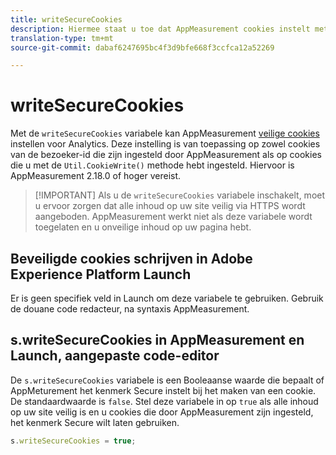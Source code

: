 ```yaml
---
title: writeSecureCookies
description: Hiermee staat u toe dat AppMeasurement cookies instelt met het kenmerk Secure.
translation-type: tm+mt
source-git-commit: dabaf6247695bc4f3d9bfe668f3ccfca12a52269

---
```



# writeSecureCookies

Met de `writeSecureCookies` variabele kan AppMeasurement [veilige cookies](https://en.wikipedia.org/wiki/Secure_cookie) instellen voor Analytics. Deze instelling is van toepassing op zowel cookies van de bezoeker-id die zijn ingesteld door AppMeasurement als op cookies die u met de `Util.CookieWrite()` methode hebt ingesteld. Hiervoor is AppMeasurement 2.18.0 of hoger vereist.

>[!IMPORTANT] Als u de `writeSecureCookies` variabele inschakelt, moet u ervoor zorgen dat alle inhoud op uw site veilig via HTTPS wordt aangeboden. AppMeasurement werkt niet als deze variabele wordt toegelaten en u onveilige inhoud op uw pagina hebt.

## Beveiligde cookies schrijven in Adobe Experience Platform Launch

Er is geen specifiek veld in Launch om deze variabele te gebruiken. Gebruik de douane code redacteur, na syntaxis AppMeasurement.

## s.writeSecureCookies in AppMeasurement en Launch, aangepaste code-editor

De `s.writeSecureCookies` variabele is een Booleaanse waarde die bepaalt of AppMeturement het kenmerk Secure instelt bij het maken van een cookie. De standaardwaarde is `false`. Stel deze variabele in op `true` als alle inhoud op uw site veilig is en u cookies die door AppMeasurement zijn ingesteld, het kenmerk Secure wilt laten gebruiken.

```js
s.writeSecureCookies = true;
```
